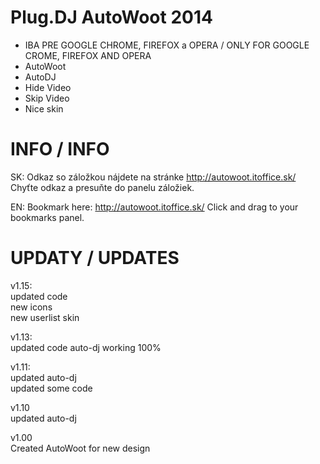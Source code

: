 Plug.DJ AutoWoot 2014
=====================

* IBA PRE GOOGLE CHROME, FIREFOX a OPERA / ONLY FOR GOOGLE CROME, FIREFOX AND OPERA
* AutoWoot
* AutoDJ
* Hide Video
* Skip Video
* Nice skin

INFO / INFO
=====================

SK:
Odkaz so záložkou nájdete na stránke http://autowoot.itoffice.sk/
Chyťte odkaz a presuňte do panelu záložiek. 


EN:
Bookmark here: http://autowoot.itoffice.sk/
Click and drag to your bookmarks panel.



UPDATY / UPDATES
=====================
v1.15:<br>
updated code<br>
new icons<br>
new userlist skin

v1.13:<br>
updated code
auto-dj working 100%

v1.11:<br>
updated auto-dj<br>
updated some code

v1.10<br>
updated auto-dj

v1.00<br>
Created AutoWoot for new design
